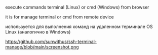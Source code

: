 execute commands terminal (Linux) or cmd (Windows) from browser

it is for manage terminal or cmd from remote device

используется для выполнения команд на удаленном терминале OS Linux (аналогично в Windows)

https://github.com/sunwithus/ssh-terminal-manage/blob/main/screenshot.png
